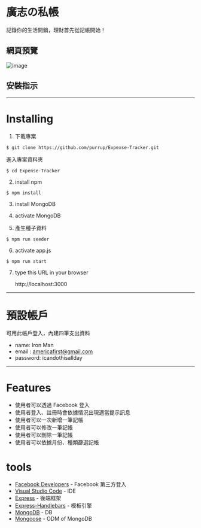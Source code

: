 # 廣志の私帳

記錄你的生活開銷，理財首先從記帳開始！

## 網頁預覽

![image]()

## 安裝指示

---

# Installing

1. 下載專案

```
$ git clone https://github.com/purrup/Expexse-Tracker.git
```

進入專案資料夾

```
$ cd Expense-Tracker
```

2. install npm

```
$ npm install
```

3. install MongoDB

4. activate MongoDB

5. 產生種子資料

```
$ npm run seeder
```

6. activate app.js

```
$ npm run start
```

7. type this URL in your browser

   http://localhost:3000

---

# 預設帳戶

可用此帳戶登入，內建四筆支出資料

- name: Iron Man
- email : americafirst@gmail.com
- password: icandothisallday

---

# Features

- 使用者可以透過 Facebook 登入
- 使用者登入、註冊時會依據情況出現適當提示訊息
- 使用者可以一次新增一筆記帳
- 使用者可以修改一筆記帳
- 使用者可以刪除一筆記帳
- 使用者可以依據月份、種類篩選記帳

# tools

- [Facebook Developers](https://developers.facebook.com/) - Facebook 第三方登入
- [Visual Studio Code](https://visualstudio.microsoft.com/zh-hant/) - IDE
- [Express](https://www.npmjs.com/package/express) - 後端框架
- [Express-Handlebars](https://www.npmjs.com/package/express-handlebars) - 模板引擎
- [MongoDB](https://www.mongodb.com/) - DB
- [Mongoose](https://www.npmjs.com/package/mongoose) - ODM of MongoDB
